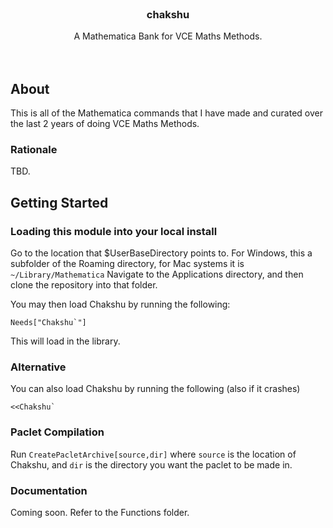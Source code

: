 
 <!-- PROJECT LOGO -->
<br />
<div align="center">
  <a href="https://github.com/chakshoe/chakshu">

  </a>

  <h3 align="center">chakshu</h3>

  <p align="center">
    A Mathematica Bank for VCE Maths Methods.
    <br />
    <br />
    <br />
  </p>
</div>


## About

This is all of the Mathematica commands that I have made and curated over the last 2 years of doing VCE Maths Methods.

### Rationale

TBD.

## Getting Started

### Loading this module into your local install

Go to the location that $UserBaseDirectory points to. For Windows, this a subfolder of the Roaming directory, for Mac systems it is `~/Library/Mathematica` Navigate to the Applications directory, and then clone the repository into that folder.


You may then load Chakshu by running the following:

```
Needs["Chakshu`"]
```

This will load in the library.

### Alternative

You can also load Chakshu by running the following (also if it crashes)
```
<<Chakshu`
```

### Paclet Compilation

Run `CreatePacletArchive[source,dir]` where `source` is the location of Chakshu, and `dir` is the directory you want the paclet to be made in. 



### Documentation

Coming soon. Refer to the Functions folder.
